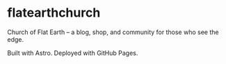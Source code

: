 # flatearthchurch

Church of Flat Earth – a blog, shop, and community for those who see the edge.

Built with Astro. Deployed with GitHub Pages.

